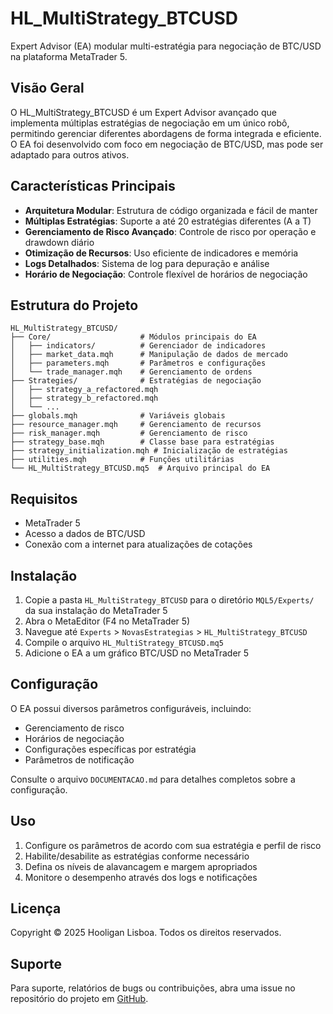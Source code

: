 # HL_MultiStrategy_BTCUSD

Expert Advisor (EA) modular multi-estratégia para negociação de BTC/USD na plataforma MetaTrader 5.

## Visão Geral

O HL_MultiStrategy_BTCUSD é um Expert Advisor avançado que implementa múltiplas estratégias de negociação em um único robô, permitindo gerenciar diferentes abordagens de forma integrada e eficiente. O EA foi desenvolvido com foco em negociação de BTC/USD, mas pode ser adaptado para outros ativos.

## Características Principais

- **Arquitetura Modular**: Estrutura de código organizada e fácil de manter
- **Múltiplas Estratégias**: Suporte a até 20 estratégias diferentes (A a T)
- **Gerenciamento de Risco Avançado**: Controle de risco por operação e drawdown diário
- **Otimização de Recursos**: Uso eficiente de indicadores e memória
- **Logs Detalhados**: Sistema de log para depuração e análise
- **Horário de Negociação**: Controle flexível de horários de negociação

## Estrutura do Projeto

```
HL_MultiStrategy_BTCUSD/
├── Core/                    # Módulos principais do EA
│   ├── indicators/          # Gerenciador de indicadores
│   ├── market_data.mqh      # Manipulação de dados de mercado
│   ├── parameters.mqh       # Parâmetros e configurações
│   └── trade_manager.mqh    # Gerenciamento de ordens
├── Strategies/              # Estratégias de negociação
│   ├── strategy_a_refactored.mqh
│   ├── strategy_b_refactored.mqh
│   └── ...
├── globals.mqh              # Variáveis globais
├── resource_manager.mqh     # Gerenciamento de recursos
├── risk_manager.mqh         # Gerenciamento de risco
├── strategy_base.mqh        # Classe base para estratégias
├── strategy_initialization.mqh # Inicialização de estratégias
├── utilities.mqh            # Funções utilitárias
└── HL_MultiStrategy_BTCUSD.mq5  # Arquivo principal do EA
```

## Requisitos

- MetaTrader 5
- Acesso a dados de BTC/USD
- Conexão com a internet para atualizações de cotações

## Instalação

1. Copie a pasta `HL_MultiStrategy_BTCUSD` para o diretório `MQL5/Experts/` da sua instalação do MetaTrader 5
2. Abra o MetaEditor (F4 no MetaTrader 5)
3. Navegue até `Experts` > `NovasEstrategias` > `HL_MultiStrategy_BTCUSD`
4. Compile o arquivo `HL_MultiStrategy_BTCUSD.mq5`
5. Adicione o EA a um gráfico BTC/USD no MetaTrader 5

## Configuração

O EA possui diversos parâmetros configuráveis, incluindo:

- Gerenciamento de risco
- Horários de negociação
- Configurações específicas por estratégia
- Parâmetros de notificação

Consulte o arquivo `DOCUMENTACAO.md` para detalhes completos sobre a configuração.

## Uso

1. Configure os parâmetros de acordo com sua estratégia e perfil de risco
2. Habilite/desabilite as estratégias conforme necessário
3. Defina os níveis de alavancagem e margem apropriados
4. Monitore o desempenho através dos logs e notificações

## Licença

Copyright © 2025 Hooligan Lisboa. Todos os direitos reservados.

## Suporte

Para suporte, relatórios de bugs ou contribuições, abra uma issue no repositório do projeto em [GitHub](https://github.com/HooliganLisboa).
